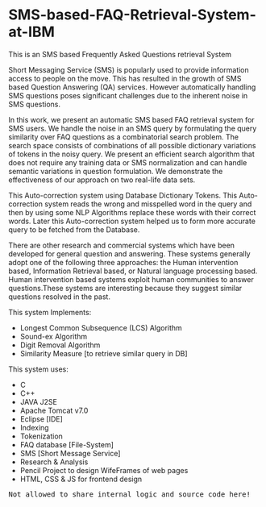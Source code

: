 # SMS-based-FAQ-Retrieval-System-at-IBM
This is an SMS based Frequently Asked Questions retrieval System

Short Messaging Service (SMS) is popularly used to provide information access to people on the move. This has resulted in the growth of SMS based Question Answering (QA) services. 
However automatically handling SMS questions poses significant challenges due to the inherent noise in SMS questions.

In this work, we present an automatic SMS based FAQ retrieval system for SMS users. We handle the noise in an SMS query by formulating the query similarity over FAQ questions as a combinatorial search problem.
The search space consists of combinations of all possible dictionary variations of tokens in the noisy query. We present an efficient search algorithm that does not require any training data or SMS normalization and can handle semantic variations in question formulation. We demonstrate the effectiveness of our approach on two real-life data sets.

This Auto-correction system using Database Dictionary Tokens. This Auto-correction system reads the wrong and misspelled word in the query and then by using some NLP Algorithms replace these words with their correct words. Later this Auto-correction system helped us to form more accurate query to be fetched from the Database.

There are other research and commercial systems which have been developed for general question and answering. 
These systems generally adopt one of the following three approaches: the Human intervention based, Information Retrieval based, or Natural language processing based. 
Human intervention based systems exploit human communities to answer questions.These systems are interesting because they suggest similar questions resolved in the past.

This system Implements:
* Longest Common Subsequence (LCS) Algorithm
* Sound-ex Algorithm
* Digit Removal Algorithm
* Similarity Measure [to retrieve similar query in DB]

This system uses:
* C
* C++
* JAVA J2SE
* Apache Tomcat v7.0
* Eclipse [IDE]
* Indexing
* Tokenization
* FAQ database [File-System]
* SMS [Short Message Service]
* Research & Analysis
* Pencil Project to design WifeFrames of web pages
* HTML, CSS & JS for frontend design

<tt>Not allowed to share internal logic and source code here!<tt>
